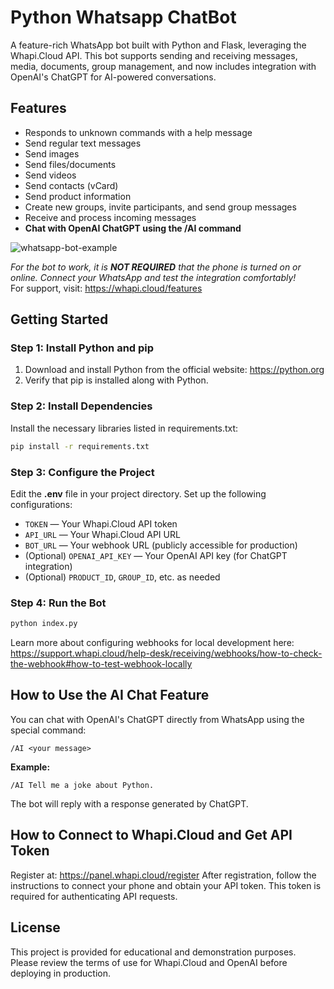# Python Whatsapp ChatBot

A feature-rich WhatsApp bot built with Python and Flask, leveraging the Whapi.Cloud API. This bot supports sending and receiving messages, media, documents, group management, and now includes integration with OpenAI's ChatGPT for AI-powered conversations.

## Features
- Responds to unknown commands with a help message
- Send regular text messages
- Send images
- Send files/documents
- Send videos
- Send contacts (vCard)
- Send product information
- Create new groups, invite participants, and send group messages
- Receive and process incoming messages
- **Chat with OpenAI ChatGPT using the /AI command**

![whatsapp-bot-example](https://github.com/user-attachments/assets/b3163e88-9742-48a7-b161-3fb30df7cb7b)

<em>For the bot to work, it is <b>NOT REQUIRED</b> that the phone is turned on or online. Connect your WhatsApp and test the integration comfortably!</em> <br/> For support, visit: https://whapi.cloud/features

## Getting Started

### Step 1: Install Python and pip
1. Download and install Python from the official website: https://python.org
2. Verify that pip is installed along with Python.

### Step 2: Install Dependencies
Install the necessary libraries listed in requirements.txt:
```sh
pip install -r requirements.txt
```

### Step 3: Configure the Project
Edit the <b>.env</b> file in your project directory. Set up the following configurations:
- `TOKEN` — Your Whapi.Cloud API token
- `API_URL` — Your Whapi.Cloud API URL
- `BOT_URL` — Your webhook URL (publicly accessible for production)
- (Optional) `OPENAI_API_KEY` — Your OpenAI API key (for ChatGPT integration)
- (Optional) `PRODUCT_ID`, `GROUP_ID`, etc. as needed

### Step 4: Run the Bot
```sh
python index.py
```

Learn more about configuring webhooks for local development here: https://support.whapi.cloud/help-desk/receiving/webhooks/how-to-check-the-webhook#how-to-test-webhook-locally

## How to Use the AI Chat Feature

You can chat with OpenAI's ChatGPT directly from WhatsApp using the special command:

```
/AI <your message>
```

**Example:**
```
/AI Tell me a joke about Python.
```
The bot will reply with a response generated by ChatGPT.

## How to Connect to Whapi.Cloud and Get API Token
Register at: https://panel.whapi.cloud/register
After registration, follow the instructions to connect your phone and obtain your API token. This token is required for authenticating API requests.

## License
This project is provided for educational and demonstration purposes. Please review the terms of use for Whapi.Cloud and OpenAI before deploying in production.

